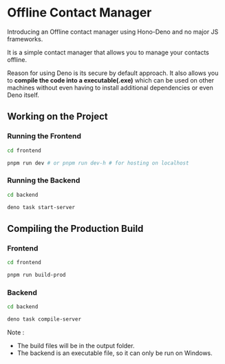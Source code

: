 # Offline Contact Manager

Introducing an Offline contact manager using Hono-Deno and no major JS frameworks.

It is a simple contact manager that allows you to manage your contacts offline.

Reason for using Deno is its secure by default approach. It also allows you to **compile the code into a executable(.exe)** which can be used on other machines without even having to install additional dependencies or even Deno itself.

## Working on the Project

### Running the Frontend

```bash
cd frontend

pnpm run dev # or pnpm run dev-h # for hosting on localhost
```

### Running the Backend

```bash
cd backend

deno task start-server
```

## Compiling the Production Build

### Frontend

```bash
cd frontend

pnpm run build-prod
```

### Backend

```bash
cd backend

deno task compile-server
```

Note :

- The build files will be in the output folder.
- The backend is an executable file, so it can only be run on Windows.
